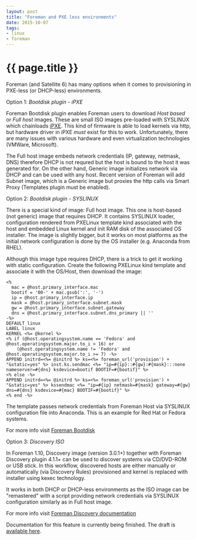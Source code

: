 ```yaml
---
layout: post
title: "Foreman and PXE less environments"
date: 2015-10-07
tags:
- linux
- foreman
---
```

{{ page.title }}
================

Foreman (and Satellite 6) has many options when it comes to provisioning in
PXE-less (or DHCP-less) environments.

Option 1: *Bootdisk plugin - iPXE*

Foreman Bootdisk plugin enables Foreman users to download *Host based* or
*Full host* images. These are small ISO images pre-loaded with SYSLINUX which
chainloads [iPXE](http://ipxe.org). This kind of firmware is able to load
kernels via http, but hardware driver in iPXE *must* exist for this to work.
Unfortunately, there are many issues with various hardware and even
virtualization technologies (VMWare, Microsoft).

The Full host image embeds network credentials (IP, gateway, netmask, DNS)
therefore DHCP is not requred but the host is bound to the host it was
generated for. On the other hand, Generic image initializes network via DHCP
and can be used with any host. Recent version of Foreman will add Subnet
image, which is a Generic image but proxies the http calls via Smart Proxy
(Templates plugin must be enabled).


Option 2: *Bootdisk plugin - SYSLINUX*

There is a special kind of image: Full host image. This one is host-based (not
generic) image that requires DHCP. It contains SYSLINUX loader, configuration
rendered from PXELinux template kind associated with the host and embedded
Linux kernel and init RAM disk of the associated OS installer. The image is
slightly bigger, but it works on most platforms as the initial network
configuration is done by the OS installer (e.g. Anaconda from RHEL).

Although this image type requires DHCP, there is a trick to get it working
with static configuration. Create the following PXELinux kind template and
associate it with the OS/Host, then download the image:

    <%
      mac = @host.primary_interface.mac
      bootif = '00-' + mac.gsub(':', '-')
      ip = @host.primary_interface.ip
      mask = @host.primary_interface.subnet.mask
      gw = @host.primary_interface.subnet.gateway
      dns = @host.primary_interface.subnet.dns_primary || ''
    -%>
    DEFAULT linux
    LABEL linux
    KERNEL <%= @kernel %>
    <% if (@host.operatingsystem.name == 'Fedora' and @host.operatingsystem.major.to_i > 16) or
        (@host.operatingsystem.name != 'Fedora' and @host.operatingsystem.major.to_i >= 7) -%>
    APPEND initrd=<%= @initrd %> ks=<%= foreman_url('provision') + "&static=yes" %> inst.ks.sendmac <%= "ip=#{ip}::#{gw}:#{mask}:::none nameserver=#{dns} ksdevice=bootif BOOTIF=#{bootif}" %>
    <% else -%>
    APPEND initrd=<%= @initrd %> ks=<%= foreman_url('provision') + "&static=yes" %> kssendmac <%= "ip=#{ip} netmask=#{mask} gateway=#{gw} dns=#{dns} ksdevice=#{mac} BOOTIF=#{bootif}" %>
    <% end -%>

The template passes network credentials from Foreman Host via SYSLINUX
configuration file into Anaconda. This is an example for Red Hat or Fedora
systems.

For more info visit [Foreman
Bootdisk](https://github.com/theforeman/foreman_bootdisk)

Option 3: *Discovery ISO*

In Foreman 1.10, Discovery image (version 3.0.1+) together with Foreman
Discovery plugin 4.1.1+ can be used to discover systems via CD/DVD-ROM or USB
stick. In this workflow, discovered hosts are either manually or automatically
(via Discovery Rules) provisioned and kernel is replaced with installer using
kexec technology.

It works in both DHCP or DHCP-less environments as the ISO image can be
"remastered" with a script providing network credentials via SYSLINUX
configuration similarly as in Full host image.

For more info visit [Foreman Discovery
documentation](http://theforeman.org/plugins/foreman_discovery/4.0/index.html)

Documentation for this feature is currently being finished. The draft is
[available here](https://github.com/theforeman/theforeman.org/pull/421/files).
